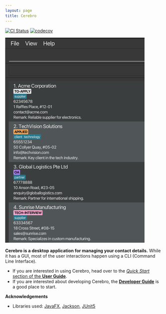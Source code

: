 ```yaml
---
layout: page
title: Cerebro
---
```


[![CI Status](https://github.com/AY2526S1-CS2103T-F08a-1/tp/workflows/Java%20CI/badge.svg)](https://github.com/AY2526S1-CS2103T-F08a-1/tp/actions)
[![codecov](https://codecov.io/gh/AY2526S1-CS2103T-F08a-1/tp/branch/master/graph/badge.svg)](https://app.codecov.io/gh/AY2526S1-CS2103T-F08a-1/tp)

![Ui](images/Ui.png)

**Cerebro is a desktop application for managing your contact details.** While it has a GUI, most of the user interactions happen using a CLI (Command Line Interface).

* If you are interested in using Cerebro, head over to the [_Quick Start_ section of the **User Guide**](UserGuide.html#quick-start).
* If you are interested about developing Cerebro, the [**Developer Guide**](DeveloperGuide.html) is a good place to start.


**Acknowledgements**

* Libraries used: [JavaFX](https://openjfx.io/), [Jackson](https://github.com/FasterXML/jackson), [JUnit5](https://github.com/junit-team/junit5)
